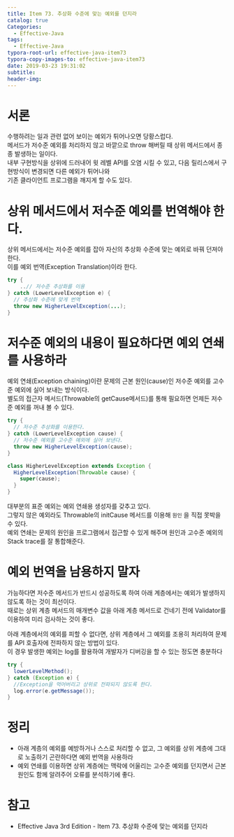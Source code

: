 ```yaml
---
title: Item 73. 추상화 수준에 맞는 예외를 던지라
catalog: true
Categories:
  - Effective-Java
tags:
  - Effective-Java
typora-root-url: effective-java-item73
typora-copy-images-to: effective-java-item73
date: 2019-03-23 19:31:02
subtitle:
header-img:
---
```


# 서론

수행하려는 일과 관련 없어 보이는 예외가 튀어나오면 당황스럽다.  
메서드가 저수준 예외를 처리하지 않고 바깥으로 throw 해버릴 때 상위 메서드에서 종종 발생하는 일이다.  
내부 구현방식을 상위에 드러내어 윗 레벨 API를 오염 시킬 수 있고, 다음 릴리스에서 구현방식이 변경되면 다른 예외가 튀어나와  
기존 클라이언트 프로그램을 깨지게 할 수도 있다.



# 상위 메서드에서 저수준 예외를 번역해야 한다.

상위 메서드에서는 저수준 예외를 잡아 자신의 추상화 수준에 맞는 예외로 바꿔 던져야 한다.  
이를 예외 번역(Exception Translation)이라 한다.

```java
try {
	..// 저수준 추상화를 이용
} catch (LowerLevelException e) {
  // 추상화 수준에 맞게 번역
  throw new HigherLevelException(...);
}
```



# 저수준 예외의 내용이 필요하다면 예외 연쇄를 사용하라

예외 연쇄(Exception chaining)이란 문제의 근본 원인(cause)인 저수준 예외를 고수준 예외에 실어 보내는 방식이다.  
별도의 접근자 메서드(Throwable의 getCause메서드)를 통해 필요하면 언제든 저수준 예외를 꺼내 볼 수 있다.

```java
try {
  // 저수준 추상화를 이용한다.
} catch (LowerLevelException cause) {
  // 저수준 예외를 고수준 예외에 실어 보낸다.
  throw new HigherLevelException(cause);
}
```

```java
class HigherLevelException extends Exception {
  HigherLevelException(Throwable cause) {
    super(cause);
  }
}
```

대부분의 표준 예외는 예외 연쇄용 생성자를 갖추고 있다.  
그렇지 않은 예외라도 Throwable의 initCause 메서드를 이용해 `원인` 을 직접 못박을 수 있다.  
예외 연쇄는 문제의 원인을 프로그램에서 접근할 수 있게 해주며 원인과 고수준 예외의 Stack trace를 잘 통합해준다.



# 예외 번역을 남용하지 말자

가능하다면 저수준 메서드가 반드시 성공하도록 하여 아래 계층에서는 예외가 발생하지 않도록 하는 것이 최선이다.  
때로는 상위 계층 메서드의 매개변수 값을 아래 계층 메서드로 건네기 전에 Validator를 이용하여 미리 검사하는 것이 좋다. 

아래 계층에서의 예외를 피할 수 없다면, 상위 계층에서 그 예외를 조용히 처리하여 문제를 API 호출자에 전파하지 않는 방법이 있다.  
이 경우 발생한 예외는 log를 활용하여 개발자가 디버깅을 할 수 있는 정도면 충분하다

```java
try {
  lowerLevelMethod();
} catch (Exception e) {
  //Exception을 먹어버리고 상위로 전파되지 않도록 한다.
  log.error(e.getMessage());
}
```



# 정리

* 아래 계층의 예외를 예방하거나 스스로 처리할 수 없고, 그 예외를 상위 계층에 그대로 노출하기 곤란하다면 예외 번역을 사용하라
* 예외 연쇄를 이용하면 상위 계층에는 맥락에 어울리는 고수준 예외를 던지면서 근본 원인도 함께 알려주어 오류를 분석하기에  좋다.



# 참고

* Effective Java 3rd Edition - Item 73. 추상화 수준에 맞는 예외를 던지라